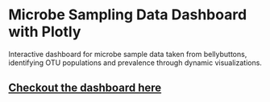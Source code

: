 # Microbe Sampling Data Dashboard with Plotly
Interactive dashboard for microbe sample data taken from bellybuttons, identifying OTU populations and prevalence through dynamic visualizations.

<a href="https://MrATX.github.io/Plotly_Challenge"><h2>Checkout the dashboard here</h2></a>
